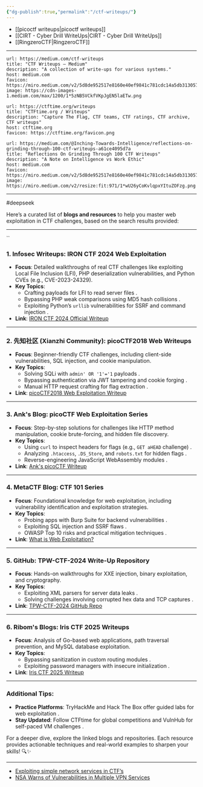 ```yaml
---
{"dg-publish":true,"permalink":"/ctf-writeups/"}
---
```


- [[picoctf writeups\|picoctf writeups]]
- [[CIRT - Cyber Drill WriteUps\|CIRT - Cyber Drill WriteUps]]
- [[RingzeroCTF\|RingzeroCTF]]


---


```cardlink
url: https://medium.com/ctf-writeups
title: "CTF Writeups – Medium"
description: "A collection of write-ups for various systems."
host: medium.com
favicon: https://miro.medium.com/v2/5d8de952517e8160e40ef9841c781cdc14a5db313057fa3c3de41c6f5b494b19
image: https://cdn-images-1.medium.com/max/1200/1*5zNB5VCkfVKpJgEN5laETw.png
```


```cardlink
url: https://ctftime.org/writeups
title: "CTFtime.org / Writeups"
description: "Capture The Flag, CTF teams, CTF ratings, CTF archive, CTF writeups"
host: ctftime.org
favicon: https://ctftime.org/favicon.png
```


```cardlink
url: https://medium.com/@Inching-Towards-Intelligence/reflections-on-grinding-through-100-ctf-writeups-a61ce4095d7a
title: "Reflections On Grinding Through 100 CTF Writeups"
description: "A Note on Intelligence vs Work Ethic"
host: medium.com
favicon: https://miro.medium.com/v2/5d8de952517e8160e40ef9841c781cdc14a5db313057fa3c3de41c6f5b494b19
image: https://miro.medium.com/v2/resize:fit:971/1*wU26yCoKvlqpxYItuZOFzg.png
```

---
#deepseek

Here’s a curated list of **blogs and resources** to help you master web exploitation in CTF challenges, based on the search results provided:

---
``
### 1. **Infosec Writeups: IRON CTF 2024 Web Exploitation**  
- **Focus**: Detailed walkthroughs of real CTF challenges like exploiting Local File Inclusion (LFI), PHP deserialization vulnerabilities, and Python CVEs (e.g., CVE-2023-24329).  
- **Key Topics**:  
  - Crafting payloads for LFI to read server files .  
  - Bypassing PHP weak comparisons using MD5 hash collisions .  
  - Exploiting Python’s `urllib` vulnerabilities for SSRF and command injection .  
- **Link**: [IRON CTF 2024 Official Writeup](https://infosecwriteups.com/iron-ctf-2024-official-writeup-web-exploitation-c6640236f8ea)  

---

### 2. **先知社区 (Xianzhi Community): picoCTF2018 Web Writeups**  
- **Focus**: Beginner-friendly CTF challenges, including client-side vulnerabilities, SQL injection, and cookie manipulation.  
- **Key Topics**:  
  - Solving SQLi with `admin' OR '1'='1` payloads .  
  - Bypassing authentication via JWT tampering and cookie forging .  
  - Manual HTTP request crafting for flag extraction .  
- **Link**: [picoCTF2018 Web Exploitation Writeup](https://xz.aliyun.com/news/2600)  

---

### 3. **Ank's Blog: picoCTF Web Exploitation Series**  
- **Focus**: Step-by-step solutions for challenges like HTTP method manipulation, cookie brute-forcing, and hidden file discovery.  
- **Key Topics**:  
  - Using `curl` to inspect headers for flags (e.g., `GET aHEAD` challenge) .  
  - Analyzing `.htaccess`, `.DS_Store`, and `robots.txt` for hidden flags .  
  - Reverse-engineering JavaScript WebAssembly modules .  
- **Link**: [Ank's picoCTF Writeup](https://ankmak.com/tech/2022/02/10/picoctf-write-up-web-exploitation.html)  

---

### 4. **MetaCTF Blog: CTF 101 Series**  
- **Focus**: Foundational knowledge for web exploitation, including vulnerability identification and exploitation strategies.  
- **Key Topics**:  
  - Probing apps with Burp Suite for backend vulnerabilities .  
  - Exploiting SQL injection and SSRF flaws .  
  - OWASP Top 10 risks and practical mitigation techniques .  
- **Link**: [What is Web Exploitation?](https://metactf.com/blog/ctf-101-series-what-is-web-exploitation/)  

---

### 5. **GitHub: TPW-CTF-2024 Write-Up Repository**  
- **Focus**: Hands-on walkthroughs for XXE injection, binary exploitation, and cryptography.  
- **Key Topics**:  
  - Exploiting XML parsers for server data leaks .  
  - Solving challenges involving corrupted hex data and TCP captures .  
- **Link**: [TPW-CTF-2024 GitHub Repo](https://github.com/potreic/Write-Up-TPW-CTF-2024)  

---

### 6. **Ribom's Blogs: Iris CTF 2025 Writeups**  
- **Focus**: Analysis of Go-based web applications, path traversal prevention, and MySQL database exploitation.  
- **Key Topics**:  
  - Bypassing sanitization in custom routing modules .  
  - Exploiting password managers with insecure initialization .  
- **Link**: [Iris CTF 2025 Writeup](https://ribombalt.github.io/ctf-writeup/2025/01/05/irisctf2025)  

---

### Additional Tips:  
- **Practice Platforms**: TryHackMe and Hack The Box offer guided labs for web exploitation .  
- **Stay Updated**: Follow CTFtime for global competitions and VulnHub for self-paced VM challenges .  

For a deeper dive, explore the linked blogs and repositories. Each resource provides actionable techniques and real-world examples to sharpen your skills! 🔍✨

---

- [Exploiting simple network services in CTF’s](https://gregit.medium.com/exploiting-simple-network-services-in-ctfs-ec8735be5eef)
- [NSA Warns of Vulnerabilities in Multiple VPN Services](https://www.nextgov.com/cybersecurity/2019/10/nsa-warns-vulnerabilities-multiple-vpn-services/160456/)